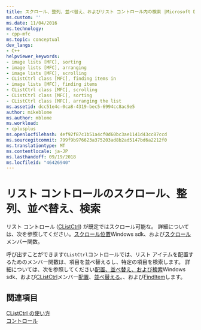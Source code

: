 ```yaml
---
title: スクロール、整列、並べ替え、およびリスト コントロール内の検索 |Microsoft Docs
ms.custom: ''
ms.date: 11/04/2016
ms.technology:
- cpp-mfc
ms.topic: conceptual
dev_langs:
- C++
helpviewer_keywords:
- image lists [MFC], sorting
- image lists [MFC], arranging
- image lists [MFC], scrolling
- CListCtrl class [MFC], finding items in
- image lists [MFC], finding items
- CListCtrl class [MFC], scrolling
- CListCtrl class [MFC], sorting
- CListCtrl class [MFC], arranging the list
ms.assetid: dcc51e4c-0ca8-4319-bec5-6994cc8ac9e5
author: mikeblome
ms.author: mblome
ms.workload:
- cplusplus
ms.openlocfilehash: 4ef92f87c1b51a4cf0d60bc3ae1141d43cc87ccd
ms.sourcegitcommit: 799f9b976623a375203ad8b2ad5147bd6a2212f0
ms.translationtype: MT
ms.contentlocale: ja-JP
ms.lasthandoff: 09/19/2018
ms.locfileid: "46426940"
---
```

# <a name="scrolling-arranging-sorting-and-finding-in-list-controls"></a>リスト コントロールのスクロール、整列、並べ替え、検索

リスト コントロール ([CListCtrl](../mfc/reference/clistctrl-class.md)) が既定ではスクロール可能な。 詳細については、次を参照してください。[スクロール位置](/windows/desktop/Controls/using-list-view-controls)Windows sdk、および[スクロール](../mfc/reference/clistctrl-class.md#scroll)メンバー関数。

呼び出すことができます`CListCtrl`コントロールでは、リスト アイテムを配置するためのメンバー関数は、項目を並べ替えるし、特定の項目を検索します。 詳細については、次を参照してください[配置、並べ替え、および検索](https://msdn.microsoft.com/library/windows/desktop/bb774736)Windows sdk、および[CListCtrl](../mfc/reference/clistctrl-class.md)メンバー[配置](../mfc/reference/clistctrl-class.md#arrange)、[並べ替える](../mfc/reference/clistctrl-class.md#sortitems)。、および[FindItem](../mfc/reference/clistctrl-class.md#finditem)します。

## <a name="see-also"></a>関連項目

[CListCtrl の使い方](../mfc/using-clistctrl.md)<br/>
[コントロール](../mfc/controls-mfc.md)


